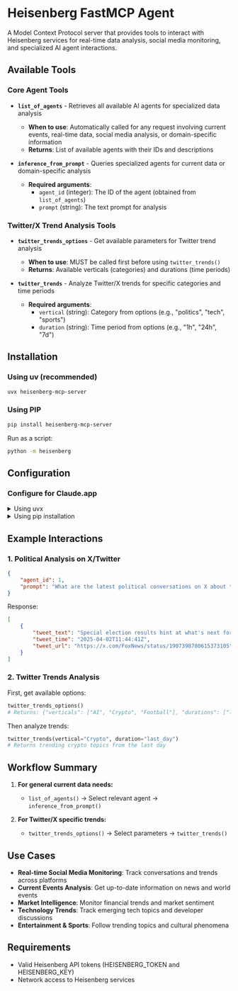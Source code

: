 # Heisenberg FastMCP Agent

A Model Context Protocol server that provides tools to interact with Heisenberg services for real-time data analysis, social media monitoring, and specialized AI agent interactions.

## Available Tools

### Core Agent Tools

- **`list_of_agents`** - Retrieves all available AI agents for specialized data analysis
  - **When to use**: Automatically called for any request involving current events, real-time data, social media analysis, or domain-specific information
  - **Returns**: List of available agents with their IDs and descriptions

- **`inference_from_prompt`** - Queries specialized agents for current data or domain-specific analysis
  - **Required arguments**:
    - `agent_id` (integer): The ID of the agent (obtained from `list_of_agents`)
    - `prompt` (string): The text prompt for analysis

### Twitter/X Trend Analysis Tools

- **`twitter_trends_options`** - Get available parameters for Twitter trend analysis
  - **When to use**: MUST be called first before using `twitter_trends()`
  - **Returns**: Available verticals (categories) and durations (time periods)

- **`twitter_trends`** - Analyze Twitter/X trends for specific categories and time periods
  - **Required arguments**:
    - `vertical` (string): Category from options (e.g., "politics", "tech", "sports")
    - `duration` (string): Time period from options (e.g., "1h", "24h", "7d")

## Installation

### Using uv (recommended)
```bash
uvx heisenberg-mcp-server
```

### Using PIP
```bash
pip install heisenberg-mcp-server
```

Run as a script:
```bash
python -m heisenberg
```

## Configuration

### Configure for Claude.app

<details>
<summary>Using uvx</summary>

```json
{
    "mcpServers": {
        "heisenberg": {
            "command": "uvx",
            "args": [
                "heisenberg"
            ],
            "env": {
                "HEISENBERG_TOKEN": "*****",
                "HEISENBERG_KEY": "*****"
            },
            "timeout": 60000
        }
    }
}
```
</details>

<details>
<summary>Using pip installation</summary>

```json
{
    "mcpServers": {
        "heisenberg": {
            "command": "python",
            "args": [
                "-m",
                "heisenberg"
            ],
            "env": {
                "HEISENBERG_TOKEN": "*****",
                "HEISENBERG_KEY": "*****"
            },
            "timeout": 60000
        }
    }
}
```
</details>

## Example Interactions

### 1. Political Analysis on X/Twitter
```json
{
    "agent_id": 1,
    "prompt": "What are the latest political conversations on X about the upcoming elections?"
}
```
Response:
```json
[
    {
        "tweet_text": "Special election results hint at what's next for Congress' power balance",
        "tweet_time": "2025-04-02T11:44:41Z",
        "tweet_url": "https://x.com/FoxNews/status/1907398780615373105"
    }
]
```

### 2. Twitter Trends Analysis
First, get available options:
```python
twitter_trends_options()
# Returns: {"verticals": ["AI", "Crypto", "Football"], "durations": ["last_3_day", "last_day", "last_week"]}
```

Then analyze trends:
```python
twitter_trends(vertical="Crypto", duration="last_day")
# Returns trending crypto topics from the last day
```

## Workflow Summary

1. **For general current data needs:**
    - `list_of_agents()` → Select relevant agent → `inference_from_prompt()`

2. **For Twitter/X specific trends:**
    - `twitter_trends_options()` → Select parameters → `twitter_trends()`

## Use Cases

- **Real-time Social Media Monitoring**: Track conversations and trends across platforms
- **Current Events Analysis**: Get up-to-date information on news and world events
- **Market Intelligence**: Monitor financial trends and market sentiment
- **Technology Trends**: Track emerging tech topics and developer discussions
- **Entertainment & Sports**: Follow trending topics and cultural phenomena

## Requirements

- Valid Heisenberg API tokens (HEISENBERG_TOKEN and HEISENBERG_KEY)
- Network access to Heisenberg services